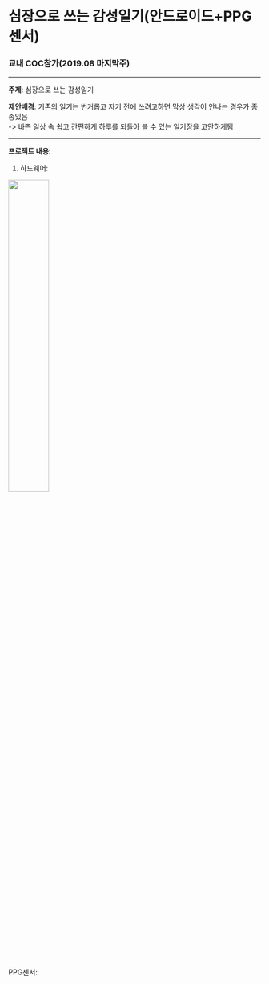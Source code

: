 # 심장으로 쓰는 감성일기(안드로이드+PPG센서)

### 교내 COC참가(2019.08 마지막주)

----------

__주제__: 심장으로 쓰는 감성일기

__제안배경__: 기존의 일기는 번거롭고 자기 전에 쓰려고하면 막상 생각이 안나는 경우가 종종있음                   
              -> 바쁜 일상 속 쉽고 간편하게 하루를 되돌아 볼 수 있는 일기장을 고안하게됨
          
------------------

__프로젝트 내용__:

1. 하드웨어:
<img src="https://user-images.githubusercontent.com/47767202/78423848-31c61280-76a4-11ea-8301-6fe68343bd7a.png" width="40%">

PPG센서: 
